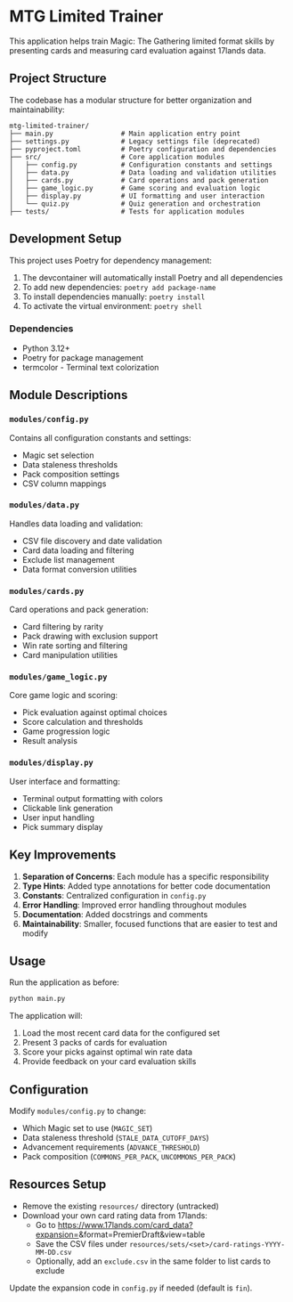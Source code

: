 # MTG Limited Trainer

This application helps train Magic: The Gathering limited format skills by presenting cards and measuring card evaluation against 17lands data.

## Project Structure

The codebase has a modular structure for better organization and maintainability:

```
mtg-limited-trainer/
├── main.py                 # Main application entry point
├── settings.py             # Legacy settings file (deprecated)
├── pyproject.toml          # Poetry configuration and dependencies
├── src/                    # Core application modules
│   ├── config.py           # Configuration constants and settings
│   ├── data.py             # Data loading and validation utilities
│   ├── cards.py            # Card operations and pack generation
│   ├── game_logic.py       # Game scoring and evaluation logic
│   ├── display.py          # UI formatting and user interaction
│   └── quiz.py             # Quiz generation and orchestration
├── tests/                  # Tests for application modules
```

## Development Setup

This project uses Poetry for dependency management:

1. The devcontainer will automatically install Poetry and all dependencies
2. To add new dependencies: `poetry add package-name`
3. To install dependencies manually: `poetry install`
4. To activate the virtual environment: `poetry shell`

### Dependencies

- Python 3.12+
- Poetry for package management
- termcolor - Terminal text colorization

## Module Descriptions

### `modules/config.py`
Contains all configuration constants and settings:
- Magic set selection
- Data staleness thresholds
- Pack composition settings
- CSV column mappings

### `modules/data.py`
Handles data loading and validation:
- CSV file discovery and date validation
- Card data loading and filtering
- Exclude list management
- Data format conversion utilities

### `modules/cards.py`
Card operations and pack generation:
- Card filtering by rarity
- Pack drawing with exclusion support
- Win rate sorting and filtering
- Card manipulation utilities

### `modules/game_logic.py`
Core game logic and scoring:
- Pick evaluation against optimal choices
- Score calculation and thresholds
- Game progression logic
- Result analysis

### `modules/display.py`
User interface and formatting:
- Terminal output formatting with colors
- Clickable link generation
- User input handling
- Pick summary display

## Key Improvements

1. **Separation of Concerns**: Each module has a specific responsibility
2. **Type Hints**: Added type annotations for better code documentation
3. **Constants**: Centralized configuration in `config.py`
4. **Error Handling**: Improved error handling throughout modules
5. **Documentation**: Added docstrings and comments
6. **Maintainability**: Smaller, focused functions that are easier to test and modify

## Usage

Run the application as before:

```bash
python main.py
```

The application will:
1. Load the most recent card data for the configured set
2. Present 3 packs of cards for evaluation
3. Score your picks against optimal win rate data
4. Provide feedback on your card evaluation skills

## Configuration

Modify `modules/config.py` to change:
- Which Magic set to use (`MAGIC_SET`)
- Data staleness threshold (`STALE_DATA_CUTOFF_DAYS`)
- Advancement requirements (`ADVANCE_THRESHOLD`)
- Pack composition (`COMMONS_PER_PACK`, `UNCOMMONS_PER_PACK`)

## Resources Setup
- Remove the existing `resources/` directory (untracked)
- Download your own card rating data from 17lands:
  - Go to https://www.17lands.com/card_data?expansion=<set>&format=PremierDraft&view=table
  - Save the CSV files under `resources/sets/<set>/card-ratings-YYYY-MM-DD.csv`
  - Optionally, add an `exclude.csv` in the same folder to list cards to exclude

Update the expansion code in `config.py` if needed (default is `fin`).
